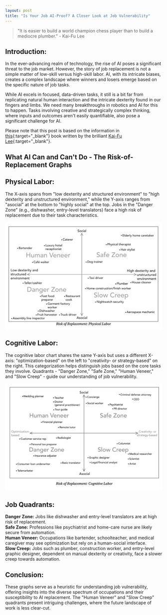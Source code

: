 ```yaml
---
layout: post
title: "Is Your Job AI-Proof? A Closer Look at Job Vulnerability"
---
```


> "It is easier to build a world champion chess player than to build a mediocre plumber." - Kai-Fu Lee

## Introduction:

In the ever-advancing realm of technology, the rise of AI poses a significant threat to the job market. However, the story of job replacement is not a simple matter of low-skill versus high-skill labor. AI, with its intricate biases, creates a complex landscape where winners and losers emerge based on the specific nature of job tasks.

While AI excels in focused, data-driven tasks, it still is a bit far from replicating natural human interaction and the intricate dexterity found in our fingers and limbs. We need many breakthroughs in robotics and AI for this to happen. Tasks involving creative and strategically complex thinking, where inputs and outcomes aren't easily quantifiable, also pose a significant challenge for AI.

Please note that this post is based on the information in [this](https://www.amazon.ca/AI-Superpowers-China-Silicon-Valley/dp/0358105587/ref=sr_1_1?crid=LQ88F8SYT7AB&keywords=ai+superpowers+china%2C+silicon+valley&qid=1704217212&sprefix=AI+s%2Caps%2C103&sr=8-1){:target="_blank"} book written by the brilliant [Kai-Fu Lee](https://www.linkedin.com/in/kaifulee/){:target="_blank"}.

## What AI Can and Can't Do - The Risk-of-Replacement Graphs

## Physical Labor:
The X-axis spans from "low dexterity and structured environment" to "high dexterity and unstructured environment," while the Y-axis ranges from "asocial" at the bottom to "highly social" at the top. Jobs in the "Danger Zone" (e.g., dishwasher, entry-level translators) face a high risk of replacement due to their task characteristics.

![Physical Labor](/public/images/2.png "Risk of Replacement: Physical Labor")

## Cognitive Labor:
The cognitive labor chart shares the same Y-axis but uses a different X-axis: "optimization-based" on the left to "creativity- or strategy-based" on the right. This categorization helps distinguish jobs based on the core tasks they involve. Quadrants - "Danger Zone," "Safe Zone," "Human Veneer," and "Slow Creep" - guide our understanding of job vulnerability.

![Cognitive Labor](/public/images/1.png "Risk of Replacement: Cognitive Labor")

## Job Quadrants:

**Danger Zone:** Jobs like dishwasher and entry-level translators are at high risk of replacement.<br>
**Safe Zone:** Professions like psychiatrist and home-care nurse are likely secure from automation.<br>
**Human Veneer:** Occupations like bartender, schoolteacher, and medical caregiver may see optimization but rely on a human-social interface.<br>
**Slow Creep:** Jobs such as plumber, construction worker, and entry-level graphic designer, dependent on manual dexterity or creativity, face a slower creep towards automation.<br>

## Conclusion:

These graphs serve as a heuristic for understanding job vulnerability, offering insights into the diverse spectrum of occupations and their susceptibility to AI replacement. The "Human Veneer" and "Slow Creep" quadrants present intriguing challenges, where the future landscape of work is less clear-cut.